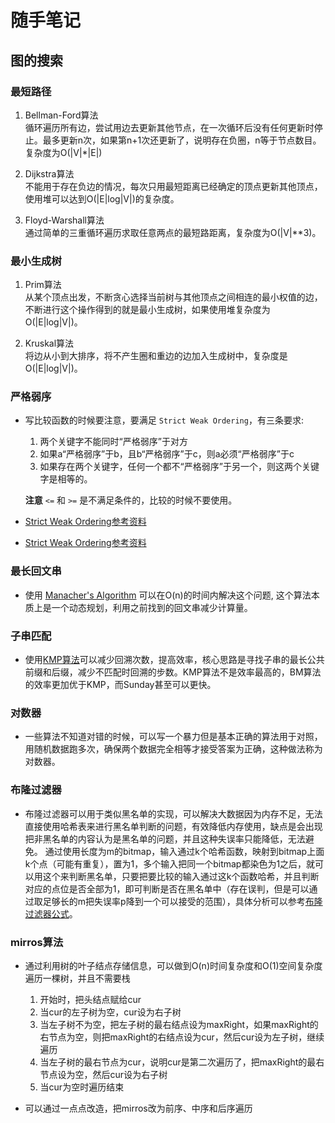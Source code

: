 # 随手笔记

## 图的搜索

### 最短路径

1. Bellman-Ford算法  
循环遍历所有边，尝试用边去更新其他节点，在一次循环后没有任何更新时停止。最多更新n次，如果第n+1次还更新了，说明存在负圈，n等于节点数目。复杂度为O(|V|\*|E|)

2. Dijkstra算法  
不能用于存在负边的情况，每次只用最短距离已经确定的顶点更新其他顶点，使用堆可以达到O(|E|log|V|)的复杂度。

3. Floyd-Warshall算法  
通过简单的三重循环遍历求取任意两点的最短路距离，复杂度为O(|V|\*\*3)。

### 最小生成树
1. Prim算法  
从某个顶点出发，不断贪心选择当前树与其他顶点之间相连的最小权值的边，不断进行这个操作得到的就是最小生成树，如果使用堆复杂度为O(|E|log|V|)。

2. Kruskal算法  
将边从小到大排序，将不产生圈和重边的边加入生成树中，复杂度是O(|E|log|V|)。

### 严格弱序

* 写比较函数的时候要注意，要满足 `Strict Weak Ordering`，有三条要求:
    1. 两个关键字不能同时“严格弱序”于对方
    2. 如果a“严格弱序”于b，且b“严格弱序”于c，则a必须“严格弱序”于c
    3. 如果存在两个关键字，任何一个都不“严格弱序”于另一个，则这两个关键字是相等的。

  **注意** `<=` 和 `>=` 是不满足条件的，比较的时候不要使用。
* [Strict Weak Ordering参考资料](https://www.cnblogs.com/walkerlala/p/5561339.html)
* [Strict Weak Ordering参考资料](https://blog.csdn.net/River_Lethe/article/details/78618788)

### 最长回文串

* 使用 [Manacher's Algorithm](http://www.cnblogs.com/grandyang/p/4475985.html) 可以在O(n)的时间内解决这个问题, 这个算法本质上是一个动态规划，利用之前找到的回文串减少计算量。

### 子串匹配

* 使用[KMP算法](https://blog.csdn.net/v_july_v/article/details/7041827)可以减少回溯次数，提高效率，核心思路是寻找子串的最长公共前缀和后缀，减少不匹配时回溯的步数。KMP算法不是效率最高的，BM算法的效率更加优于KMP，而Sunday甚至可以更快。

### 对数器

* 一些算法不知道对错的时候，可以写一个暴力但是基本正确的算法用于对照，用随机数据跑多次，确保两个数据完全相等才接受答案为正确，这种做法称为对数器。

### 布隆过滤器
* 布隆过滤器可以用于类似黑名单的实现，可以解决大数据因为内存不足，无法直接使用哈希表来进行黑名单判断的问题，有效降低内存使用，缺点是会出现把非黑名单的内容认为是黑名单的问题，并且这种失误率只能降低，无法避免。 通过使用长度为m的bitmap，输入通过k个哈希函数，映射到bitmap上面k个点（可能有重复），置为1，多个输入把同一个bitmap都染色为1之后，就可以用这个来判断黑名单，只要把要比较的输入通过这k个函数哈希，并且判断对应的点位是否全部为1，即可判断是否在黑名单中（存在误判，但是可以通过取足够长的m把失误率p降到一个可以接受的范围），具体分析可以参考[布隆过滤器公式](https://blog.csdn.net/gaoyueace/article/details/90410735)。

### mirros算法
* 通过利用树的叶子结点存储信息，可以做到O(n)时间复杂度和O(1)空间复杂度遍历一棵树，并且不需要栈
  1. 开始时，把头结点赋给cur
  2. 当cur的左子树为空，cur设为右子树
  3. 当左子树不为空，把左子树的最右结点设为maxRight，如果maxRight的右节点为空，则把maxRight的右结点设为cur，然后cur设为左子树，继续遍历
  4. 当左子树的最右节点为cur，说明cur是第二次遍历了，把maxRight的最右节点设为空，然后cur设为右子树
  5. 当cur为空时遍历结束

* 可以通过一点点改造，把mirros改为前序、中序和后序遍历